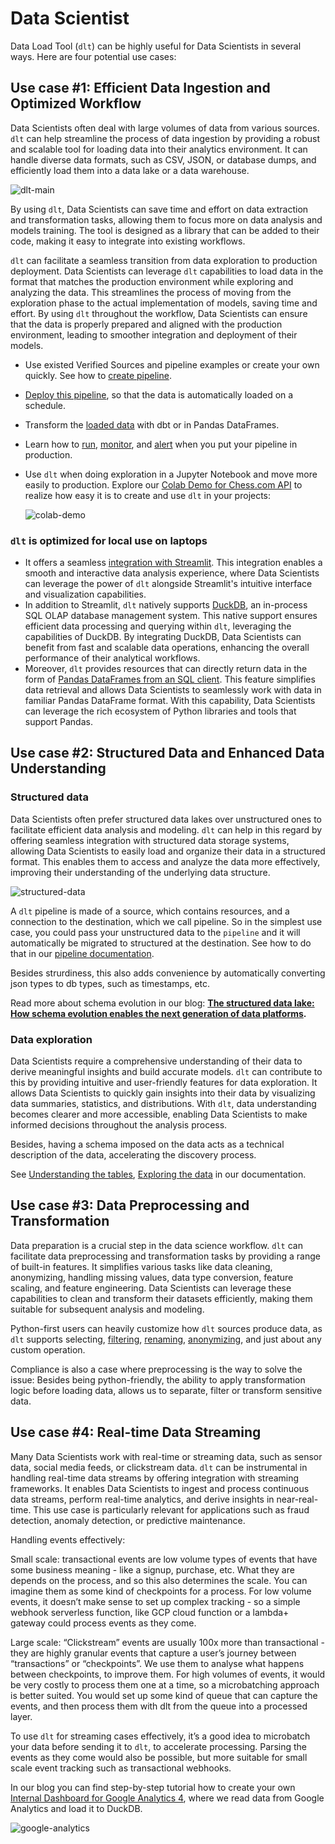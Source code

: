 # Data Scientist

Data Load Tool (`dlt`) can be highly useful for Data Scientists in several ways. Here are four
potential use cases:

## Use case #1: Efficient Data Ingestion and Optimized Workflow

Data Scientists often deal with large volumes of data from various sources. `dlt` can help
streamline the process of data ingestion by providing a robust and scalable tool for loading data
into their analytics environment. It can handle diverse data formats, such as CSV, JSON, or database
dumps, and efficiently load them into a data lake or a data warehouse.

![dlt-main](images/dlt-main.png)

By using `dlt`, Data Scientists can save time and effort on data extraction and transformation
tasks, allowing them to focus more on data analysis and models training. The tool is designed as a
library that can be added to their code, making it easy to integrate into existing workflows.

`dlt` can facilitate a seamless transition from data exploration to production deployment. Data
Scientists can leverage `dlt` capabilities to load data in the format that matches the production
environment while exploring and analyzing the data. This streamlines the process of moving from the
exploration phase to the actual implementation of models, saving time and effort. By using `dlt`
throughout the workflow, Data Scientists can ensure that the data is properly prepared and aligned
with the production environment, leading to smoother integration and deployment of their models.

- Use existed Verified Sources and pipeline examples or create your own quickly. See how to
  [create pipeline](../walkthroughs/create-a-pipeline).

- [Deploy this pipeline](../walkthroughs/deploy-a-pipeline), so that the data
  is automatically loaded on a schedule.

- Transform the [loaded data](../dlt-ecosystem/transformations/transforming-the-data) with
  dbt or in Pandas DataFrames.

- Learn how to [run](../running-in-production/running),
  [monitor](../running-in-production/monitoring), and
  [alert](../running-in-production/alerting) when you put your pipeline in
  production.

- Use `dlt` when doing exploration in a Jupyter Notebook and move more easily to production. Explore
  our
  [Colab Demo for Chess.com API](https://colab.research.google.com/drive/1NfSB1DpwbbHX9_t5vlalBTf13utwpMGx?usp=sharing)
  to realize how easy it is to create and use `dlt` in your projects:

  ![colab-demo](images/colab-demo.png)

### `dlt` is optimized for local use on laptops

- It offers a seamless
  [integration with Streamlit](../dlt-ecosystem/visualizations/understanding-the-tables#show-tables-and-data-in-the-destination).
  This integration enables a smooth and interactive data analysis experience, where Data Scientists
  can leverage the power of `dlt` alongside Streamlit's intuitive interface and visualization
  capabilities.
- In addition to Streamlit, `dlt` natively supports
  [DuckDB](https://dlthub.com/docs/blog/is-duckdb-a-database-for-ducks), an in-process SQL OLAP
  database management system. This native support ensures efficient data processing and querying
  within `dlt`, leveraging the capabilities of DuckDB. By integrating DuckDB, Data Scientists can
  benefit from fast and scalable data operations, enhancing the overall performance of their
  analytical workflows.
- Moreover, `dlt` provides resources that can directly return data in the form of
  [Pandas DataFrames from an SQL client](../dlt-ecosystem/visualizations/exploring-the-data).
  This feature simplifies data retrieval and allows Data Scientists to seamlessly work with data in
  familiar Pandas DataFrame format. With this capability, Data Scientists can leverage the rich
  ecosystem of Python libraries and tools that support Pandas.

## Use case #2:  Structured Data and Enhanced Data Understanding

### Structured data

Data Scientists often prefer structured data lakes over unstructured ones to facilitate efficient
data analysis and modeling. `dlt` can help in this regard by offering seamless integration with
structured data storage systems, allowing Data Scientists to easily load and organize their data in
a structured format. This enables them to access and analyze the data more effectively, improving
their understanding of the underlying data structure.

![structured-data](images/structured-data.png)

A `dlt` pipeline is made of a source, which contains resources, and a connection to the destination,
which we call pipeline. So in the simplest use case, you could pass your unstructured data to the
`pipeline` and it will automatically be migrated to structured at the destination. See how to do
that in our [pipeline documentation](../general-usage/pipeline).

Besides strurdiness, this also adds convenience by automatically converting json types to db types,
such as timestamps, etc.

Read more about schema evolution in our blog:
**[The structured data lake: How schema evolution enables the next generation of data platforms](https://dlthub.com/docs/blog/next-generation-data-platform).**

### Data exploration

Data Scientists require a comprehensive understanding of their data to derive meaningful insights
and build accurate models. `dlt` can contribute to this by providing intuitive and user-friendly
features for data exploration. It allows Data Scientists to quickly gain insights into their data by
visualizing data summaries, statistics, and distributions. With `dlt`, data understanding becomes
clearer and more accessible, enabling Data Scientists to make informed decisions throughout the
analysis process.

Besides, having a schema imposed on the data acts as a technical description of the data,
accelerating the discovery process.

See [Understanding the tables](../dlt-ecosystem/visualizations/understanding-the-tables),
[Exploring the data](../dlt-ecosystem/visualizations/exploring-the-data) in our
documentation.

## Use case #3: Data Preprocessing and Transformation

Data preparation is a crucial step in the data science workflow. `dlt` can facilitate data
preprocessing and transformation tasks by providing a range of built-in features. It simplifies
various tasks like data cleaning, anonymizing, handling missing values, data type conversion,
feature scaling, and feature engineering. Data Scientists can leverage these capabilities to clean
and transform their datasets efficiently, making them suitable for subsequent analysis and modeling.

Python-first users can heavily customize how `dlt` sources produce data, as `dlt` supports
selecting,
[filtering](../general-usage/resource#filter-transform-and-pivot-data),
[renaming](../general-usage/customising-pipelines/renaming_columns),
[anonymizing](../general-usage/customising-pipelines/pseudonymizing_columns),
and just about any custom operation.

Compliance is also a case where preprocessing is the way to solve the issue: Besides being
python-friendly, the ability to apply transformation logic before loading data, allows us to
separate, filter or transform sensitive data.

## Use case #4: Real-time Data Streaming

Many Data Scientists work with real-time or streaming data, such as sensor data, social media feeds,
or clickstream data. `dlt` can be instrumental in handling real-time data streams by offering
integration with streaming frameworks. It enables Data Scientists to ingest and process continuous
data streams, perform real-time analytics, and derive insights in near-real-time. This use case is
particularly relevant for applications such as fraud detection, anomaly detection, or predictive
maintenance.

Handling events effectively:

Small scale: transactional events are low volume types of events that have some business meaning -
like a signup, purchase, etc. What they are depends on the process, and so this also determines the
scale. You can imagine them as some kind of checkpoints for a process. For low volume events, it
doesn’t make sense to set up complex tracking - so a simple webhook serverless function, like GCP
cloud function or a lambda+ gateway could process events as they come.

Large scale: “Clickstream” events are usually 100x more than transactional - they are highly
granular events that capture a user’s journey between “transactions” or “checkpoints”. We use them
to analyse what happens between checkpoints, to improve them. For high volumes of events, it would
be very costly to process them one at a time, so a microbatching approach is better suited. You
would set up some kind of queue that can capture the events, and then process them with dlt from the
queue into a processed layer.

To use `dlt` for streaming cases effectively, it’s a good idea to microbatch your data before
sending it to `dlt`, to accelerate processing. Parsing the events as they come would also be
possible, but more suitable for small scale event tracking such as transactional webhooks.

In our blog you can find step-by-step tutorial how to create your own
[Internal Dashboard for Google Analytics 4](https://dlthub.com/docs/blog/ga4-internal-dashboard-demo),
where we read data from Google Analytics and load it to DuckDB.

![google-analytics](images/google-analytics.png)
